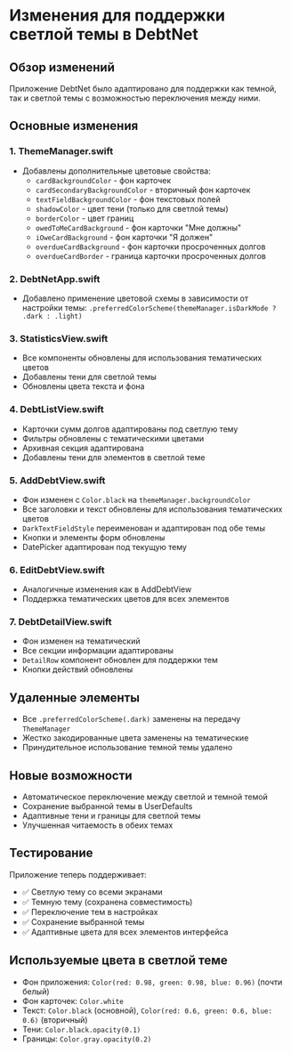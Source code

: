 # Изменения для поддержки светлой темы в DebtNet

## Обзор изменений

Приложение DebtNet было адаптировано для поддержки как темной, так и светлой темы с возможностью переключения между ними.

## Основные изменения

### 1. ThemeManager.swift
- Добавлены дополнительные цветовые свойства:
  - `cardBackgroundColor` - фон карточек
  - `cardSecondaryBackgroundColor` - вторичный фон карточек  
  - `textFieldBackgroundColor` - фон текстовых полей
  - `shadowColor` - цвет тени (только для светлой темы)
  - `borderColor` - цвет границ
  - `owedToMeCardBackground` - фон карточки "Мне должны"
  - `iOweCardBackground` - фон карточки "Я должен"
  - `overdueCardBackground` - фон карточки просроченных долгов
  - `overdueCardBorder` - граница карточки просроченных долгов

### 2. DebtNetApp.swift
- Добавлено применение цветовой схемы в зависимости от настройки темы:
  `.preferredColorScheme(themeManager.isDarkMode ? .dark : .light)`

### 3. StatisticsView.swift
- Все компоненты обновлены для использования тематических цветов
- Добавлены тени для светлой темы
- Обновлены цвета текста и фона

### 4. DebtListView.swift  
- Карточки сумм долгов адаптированы под светлую тему
- Фильтры обновлены с тематическими цветами
- Архивная секция адаптирована
- Добавлены тени для элементов в светлой теме

### 5. AddDebtView.swift
- Фон изменен с `Color.black` на `themeManager.backgroundColor`
- Все заголовки и текст обновлены для использования тематических цветов
- `DarkTextFieldStyle` переименован и адаптирован под обе темы
- Кнопки и элементы форм обновлены
- DatePicker адаптирован под текущую тему

### 6. EditDebtView.swift
- Аналогичные изменения как в AddDebtView
- Поддержка тематических цветов для всех элементов

### 7. DebtDetailView.swift
- Фон изменен на тематический
- Все секции информации адаптированы
- `DetailRow` компонент обновлен для поддержки тем
- Кнопки действий обновлены

## Удаленные элементы

- Все `.preferredColorScheme(.dark)` заменены на передачу `ThemeManager` 
- Жестко закодированные цвета заменены на тематические
- Принудительное использование темной темы удалено

## Новые возможности

- Автоматическое переключение между светлой и темной темой
- Сохранение выбранной темы в UserDefaults
- Адаптивные тени и границы для светлой темы
- Улучшенная читаемость в обеих темах

## Тестирование

Приложение теперь поддерживает:
- ✅ Светлую тему со всеми экранами
- ✅ Темную тему (сохранена совместимость)
- ✅ Переключение тем в настройках
- ✅ Сохранение выбранной темы
- ✅ Адаптивные цвета для всех элементов интерфейса

## Используемые цвета в светлой теме

- Фон приложения: `Color(red: 0.98, green: 0.98, blue: 0.96)` (почти белый)
- Фон карточек: `Color.white`
- Текст: `Color.black` (основной), `Color(red: 0.6, green: 0.6, blue: 0.6)` (вторичный)
- Тени: `Color.black.opacity(0.1)`
- Границы: `Color.gray.opacity(0.2)`
